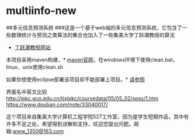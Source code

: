 # multiinfo-new
##多元信息预测系统
###这是一个基于web端的多元信息预测系统，它包含了一些数理统计与预测之类算法的集合也加入了一些集美大学丁跃潮教授的算法
* [丁跃潮教授网站](http://210.34.136.253:8488/)


本项目采用maven构建，* [maven官网](http://maven.apache.org/)，在windows环境下使用clean.bat，linux、unix使用clean.sh



如果你想使用eclipse部署该项目却不能部署上项目。* [请参照](http://blog.csdn.net/memray/article/details/36893737)


界面名中英文比较
http://jpkc.gcp.edu.cn/tjxjpkc/coursedata/05/05_02/spss/1.htm
https://www.douban.com/note/33040017/


这个项目来自集美大学计算机工程学院527工作室，因为是学生短期作品，其中有许多不足之处，希望得到谅解和支持，欢迎您提出问题。邮箱:www_1350@163.com
